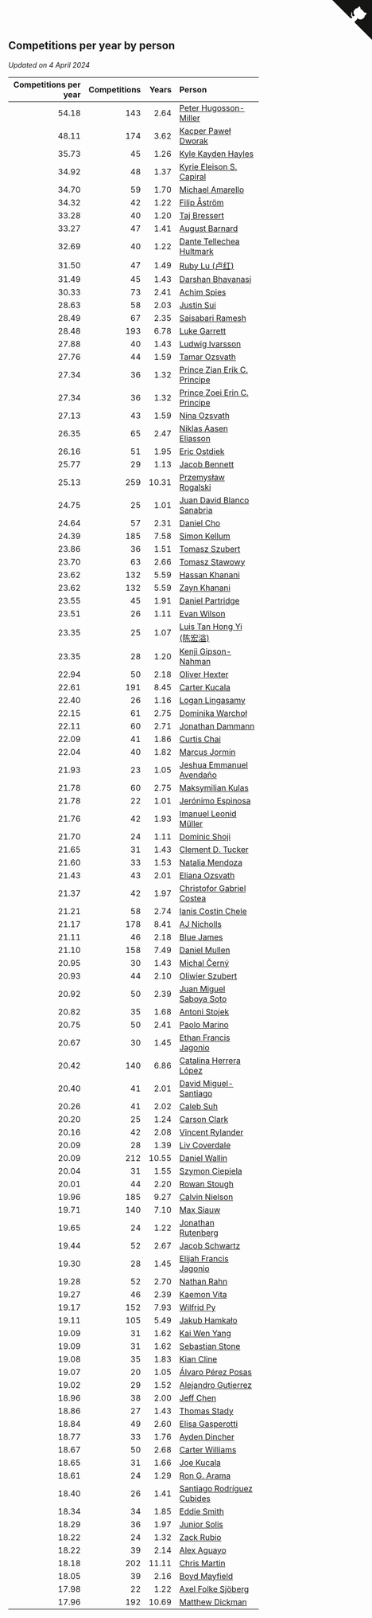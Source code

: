 ## Competitions per year by person

*Updated on  4 April 2024*

| Competitions per year | Competitions | Years | Person |
| ---: | ---: | ---: | :--- |
| 54.18 | 143 | 2.64 | [Peter Hugosson-Miller](https://www.worldcubeassociation.org/persons/2021HUGO01) |
| 48.11 | 174 | 3.62 | [Kacper Paweł Dworak](https://www.worldcubeassociation.org/persons/2020DWOR01) |
| 35.73 | 45 | 1.26 | [Kyle Kayden Hayles](https://www.worldcubeassociation.org/persons/2022HAYL02) |
| 34.92 | 48 | 1.37 | [Kyrie Eleison S. Capiral](https://www.worldcubeassociation.org/persons/2022CAPI02) |
| 34.70 | 59 | 1.70 | [Michael Amarello](https://www.worldcubeassociation.org/persons/2022AMAR09) |
| 34.32 | 42 | 1.22 | [Filip Åström](https://www.worldcubeassociation.org/persons/2023ASTR01) |
| 33.28 | 40 | 1.20 | [Taj Bressert](https://www.worldcubeassociation.org/persons/2023BRES01) |
| 33.27 | 47 | 1.41 | [August Barnard](https://www.worldcubeassociation.org/persons/2022BARN21) |
| 32.69 | 40 | 1.22 | [Dante Tellechea Hultmark](https://www.worldcubeassociation.org/persons/2023HULT01) |
| 31.50 | 47 | 1.49 | [Ruby Lu (卢红)](https://www.worldcubeassociation.org/persons/2022LURU01) |
| 31.49 | 45 | 1.43 | [Darshan Bhavanasi](https://www.worldcubeassociation.org/persons/2022BHAV01) |
| 30.33 | 73 | 2.41 | [Achim Spies](https://www.worldcubeassociation.org/persons/2021SPIE01) |
| 28.63 | 58 | 2.03 | [Justin Sui](https://www.worldcubeassociation.org/persons/2022SUIJ01) |
| 28.49 | 67 | 2.35 | [Saisabari Ramesh](https://www.worldcubeassociation.org/persons/2021RAME01) |
| 28.48 | 193 | 6.78 | [Luke Garrett](https://www.worldcubeassociation.org/persons/2017GARR05) |
| 27.88 | 40 | 1.43 | [Ludwig Ivarsson](https://www.worldcubeassociation.org/persons/2022IVAR01) |
| 27.76 | 44 | 1.59 | [Tamar Ozsvath](https://www.worldcubeassociation.org/persons/2022OZSV04) |
| 27.34 | 36 | 1.32 | [Prince Zian Erik C. Principe](https://www.worldcubeassociation.org/persons/2022PRIN08) |
| 27.34 | 36 | 1.32 | [Prince Zoei Erin C. Principe](https://www.worldcubeassociation.org/persons/2022PRIN09) |
| 27.13 | 43 | 1.59 | [Nina Ozsvath](https://www.worldcubeassociation.org/persons/2022OZSV03) |
| 26.35 | 65 | 2.47 | [Niklas Aasen Eliasson](https://www.worldcubeassociation.org/persons/2021ELIA01) |
| 26.16 | 51 | 1.95 | [Eric Ostdiek](https://www.worldcubeassociation.org/persons/2022OSTD01) |
| 25.77 | 29 | 1.13 | [Jacob Bennett](https://www.worldcubeassociation.org/persons/2023BENN04) |
| 25.13 | 259 | 10.31 | [Przemysław Rogalski](https://www.worldcubeassociation.org/persons/2013ROGA02) |
| 24.75 | 25 | 1.01 | [Juan David Blanco Sanabria](https://www.worldcubeassociation.org/persons/2023SANA04) |
| 24.64 | 57 | 2.31 | [Daniel Cho](https://www.worldcubeassociation.org/persons/2021CHOD01) |
| 24.39 | 185 | 7.58 | [Simon Kellum](https://www.worldcubeassociation.org/persons/2016KELL12) |
| 23.86 | 36 | 1.51 | [Tomasz Szubert](https://www.worldcubeassociation.org/persons/2022SZUB02) |
| 23.70 | 63 | 2.66 | [Tomasz Stawowy](https://www.worldcubeassociation.org/persons/2021STAW01) |
| 23.62 | 132 | 5.59 | [Hassan Khanani](https://www.worldcubeassociation.org/persons/2018KHAN26) |
| 23.62 | 132 | 5.59 | [Zayn Khanani](https://www.worldcubeassociation.org/persons/2018KHAN28) |
| 23.55 | 45 | 1.91 | [Daniel Partridge](https://www.worldcubeassociation.org/persons/2022PART02) |
| 23.51 | 26 | 1.11 | [Evan Wilson](https://www.worldcubeassociation.org/persons/2023WILS11) |
| 23.35 | 25 | 1.07 | [Luis Tan Hong Yi (陈宏溢)](https://www.worldcubeassociation.org/persons/2023YILU01) |
| 23.35 | 28 | 1.20 | [Kenji Gipson-Nahman](https://www.worldcubeassociation.org/persons/2023GIPS01) |
| 22.94 | 50 | 2.18 | [Oliver Hexter](https://www.worldcubeassociation.org/persons/2022HEXT01) |
| 22.61 | 191 | 8.45 | [Carter Kucala](https://www.worldcubeassociation.org/persons/2015KUCA01) |
| 22.40 | 26 | 1.16 | [Logan Lingasamy](https://www.worldcubeassociation.org/persons/2023LING02) |
| 22.15 | 61 | 2.75 | [Dominika Warchoł](https://www.worldcubeassociation.org/persons/2021WARC01) |
| 22.11 | 60 | 2.71 | [Jonathan Dammann](https://www.worldcubeassociation.org/persons/2021DAMM01) |
| 22.09 | 41 | 1.86 | [Curtis Chai](https://www.worldcubeassociation.org/persons/2022CHAI02) |
| 22.04 | 40 | 1.82 | [Marcus Jormin](https://www.worldcubeassociation.org/persons/2022JORM01) |
| 21.93 | 23 | 1.05 | [Jeshua Emmanuel Avendaño](https://www.worldcubeassociation.org/persons/2023AVEN01) |
| 21.78 | 60 | 2.75 | [Maksymilian Kulas](https://www.worldcubeassociation.org/persons/2021KULA02) |
| 21.78 | 22 | 1.01 | [Jerónimo Espinosa](https://www.worldcubeassociation.org/persons/2023ESPI07) |
| 21.76 | 42 | 1.93 | [Imanuel Leonid Müller](https://www.worldcubeassociation.org/persons/2022MULL02) |
| 21.70 | 24 | 1.11 | [Dominic Shoji](https://www.worldcubeassociation.org/persons/2023SHOJ01) |
| 21.65 | 31 | 1.43 | [Clement D. Tucker](https://www.worldcubeassociation.org/persons/2022TUCK09) |
| 21.60 | 33 | 1.53 | [Natalia Mendoza](https://www.worldcubeassociation.org/persons/2022MEND24) |
| 21.43 | 43 | 2.01 | [Eliana Ozsvath](https://www.worldcubeassociation.org/persons/2022OZSV01) |
| 21.37 | 42 | 1.97 | [Christofor Gabriel Costea](https://www.worldcubeassociation.org/persons/2022COST03) |
| 21.21 | 58 | 2.74 | [Ianis Costin Chele](https://www.worldcubeassociation.org/persons/2021CHEL01) |
| 21.17 | 178 | 8.41 | [AJ Nicholls](https://www.worldcubeassociation.org/persons/2015NICH04) |
| 21.11 | 46 | 2.18 | [Blue James](https://www.worldcubeassociation.org/persons/2022JAME01) |
| 21.10 | 158 | 7.49 | [Daniel Mullen](https://www.worldcubeassociation.org/persons/2016MULL04) |
| 20.95 | 30 | 1.43 | [Michal Černý](https://www.worldcubeassociation.org/persons/2022CERN03) |
| 20.93 | 44 | 2.10 | [Oliwier Szubert](https://www.worldcubeassociation.org/persons/2022SZUB01) |
| 20.92 | 50 | 2.39 | [Juan Miguel Saboya Soto](https://www.worldcubeassociation.org/persons/2021SOTO01) |
| 20.82 | 35 | 1.68 | [Antoni Stojek](https://www.worldcubeassociation.org/persons/2022STOJ03) |
| 20.75 | 50 | 2.41 | [Paolo Marino](https://www.worldcubeassociation.org/persons/2021MARI04) |
| 20.67 | 30 | 1.45 | [Ethan Francis Jagonio](https://www.worldcubeassociation.org/persons/2022JAGO03) |
| 20.42 | 140 | 6.86 | [Catalina Herrera López](https://www.worldcubeassociation.org/persons/2017LOPE31) |
| 20.40 | 41 | 2.01 | [David Miguel-Santiago](https://www.worldcubeassociation.org/persons/2022MIGU02) |
| 20.26 | 41 | 2.02 | [Caleb Suh](https://www.worldcubeassociation.org/persons/2022SUHC01) |
| 20.20 | 25 | 1.24 | [Carson Clark](https://www.worldcubeassociation.org/persons/2023CLAR02) |
| 20.16 | 42 | 2.08 | [Vincent Rylander](https://www.worldcubeassociation.org/persons/2022RYLA01) |
| 20.09 | 28 | 1.39 | [Liv Coverdale](https://www.worldcubeassociation.org/persons/2022COVE02) |
| 20.09 | 212 | 10.55 | [Daniel Wallin](https://www.worldcubeassociation.org/persons/2013WALL03) |
| 20.04 | 31 | 1.55 | [Szymon Ciepiela](https://www.worldcubeassociation.org/persons/2022CIEP01) |
| 20.01 | 44 | 2.20 | [Rowan Stough](https://www.worldcubeassociation.org/persons/2022STOU01) |
| 19.96 | 185 | 9.27 | [Calvin Nielson](https://www.worldcubeassociation.org/persons/2014NIEL03) |
| 19.71 | 140 | 7.10 | [Max Siauw](https://www.worldcubeassociation.org/persons/2017SIAU02) |
| 19.65 | 24 | 1.22 | [Jonathan Rutenberg](https://www.worldcubeassociation.org/persons/2023RUTE01) |
| 19.44 | 52 | 2.67 | [Jacob Schwartz](https://www.worldcubeassociation.org/persons/2021SCHW01) |
| 19.30 | 28 | 1.45 | [Elijah Francis Jagonio](https://www.worldcubeassociation.org/persons/2022JAGO02) |
| 19.28 | 52 | 2.70 | [Nathan Rahn](https://www.worldcubeassociation.org/persons/2021RAHN01) |
| 19.27 | 46 | 2.39 | [Kaemon Vita](https://www.worldcubeassociation.org/persons/2021VITA01) |
| 19.17 | 152 | 7.93 | [Wilfrid Py](https://www.worldcubeassociation.org/persons/2016PYWI01) |
| 19.11 | 105 | 5.49 | [Jakub Hamkało](https://www.worldcubeassociation.org/persons/2018HAMK01) |
| 19.09 | 31 | 1.62 | [Kai Wen Yang](https://www.worldcubeassociation.org/persons/2022YANG19) |
| 19.09 | 31 | 1.62 | [Sebastian Stone](https://www.worldcubeassociation.org/persons/2022STON09) |
| 19.08 | 35 | 1.83 | [Kian Cline](https://www.worldcubeassociation.org/persons/2022CLIN01) |
| 19.07 | 20 | 1.05 | [Álvaro Pérez Posas](https://www.worldcubeassociation.org/persons/2023POSA01) |
| 19.02 | 29 | 1.52 | [Alejandro Gutierrez](https://www.worldcubeassociation.org/persons/2022GUTI09) |
| 18.96 | 38 | 2.00 | [Jeff Chen](https://www.worldcubeassociation.org/persons/2022CHEN19) |
| 18.86 | 27 | 1.43 | [Thomas Stady](https://www.worldcubeassociation.org/persons/2022STAD01) |
| 18.84 | 49 | 2.60 | [Elisa Gasperotti](https://www.worldcubeassociation.org/persons/2021GASP01) |
| 18.77 | 33 | 1.76 | [Ayden Dincher](https://www.worldcubeassociation.org/persons/2022DINC01) |
| 18.67 | 50 | 2.68 | [Carter Williams](https://www.worldcubeassociation.org/persons/2021WILL06) |
| 18.65 | 31 | 1.66 | [Joe Kucala](https://www.worldcubeassociation.org/persons/2022KUCA01) |
| 18.61 | 24 | 1.29 | [Ron G. Arama](https://www.worldcubeassociation.org/persons/2022ARAM01) |
| 18.40 | 26 | 1.41 | [Santiago Rodríguez Cubides](https://www.worldcubeassociation.org/persons/2022CUBI01) |
| 18.34 | 34 | 1.85 | [Eddie Smith](https://www.worldcubeassociation.org/persons/2022SMIT20) |
| 18.29 | 36 | 1.97 | [Junior Solis](https://www.worldcubeassociation.org/persons/2022SOLI03) |
| 18.22 | 24 | 1.32 | [Zack Rubio](https://www.worldcubeassociation.org/persons/2022RUBI10) |
| 18.22 | 39 | 2.14 | [Alex Aguayo](https://www.worldcubeassociation.org/persons/2022AGUA01) |
| 18.18 | 202 | 11.11 | [Chris Martin](https://www.worldcubeassociation.org/persons/2013MART03) |
| 18.05 | 39 | 2.16 | [Boyd Mayfield](https://www.worldcubeassociation.org/persons/2022MAYF01) |
| 17.98 | 22 | 1.22 | [Axel Folke Sjöberg](https://www.worldcubeassociation.org/persons/2023SJOB01) |
| 17.96 | 192 | 10.69 | [Matthew Dickman](https://www.worldcubeassociation.org/persons/2013DICK01) |


<a href="https://github.com/jonatanklosko/wca_statistics" class="github-corner" aria-label="View source on Github"><svg width="80" height="80" viewBox="0 0 250 250" style="fill:#151513; color:#fff; position: absolute; top: 0; border: 0; right: 0;" aria-hidden="true"><path d="M0,0 L115,115 L130,115 L142,142 L250,250 L250,0 Z"></path><path d="M128.3,109.0 C113.8,99.7 119.0,89.6 119.0,89.6 C122.0,82.7 120.5,78.6 120.5,78.6 C119.2,72.0 123.4,76.3 123.4,76.3 C127.3,80.9 125.5,87.3 125.5,87.3 C122.9,97.6 130.6,101.9 134.4,103.2" fill="currentColor" style="transform-origin: 130px 106px;" class="octo-arm"></path><path d="M115.0,115.0 C114.9,115.1 118.7,116.5 119.8,115.4 L133.7,101.6 C136.9,99.2 139.9,98.4 142.2,98.6 C133.8,88.0 127.5,74.4 143.8,58.0 C148.5,53.4 154.0,51.2 159.7,51.0 C160.3,49.4 163.2,43.6 171.4,40.1 C171.4,40.1 176.1,42.5 178.8,56.2 C183.1,58.6 187.2,61.8 190.9,65.4 C194.5,69.0 197.7,73.2 200.1,77.6 C213.8,80.2 216.3,84.9 216.3,84.9 C212.7,93.1 206.9,96.0 205.4,96.6 C205.1,102.4 203.0,107.8 198.3,112.5 C181.9,128.9 168.3,122.5 157.7,114.1 C157.9,116.9 156.7,120.9 152.7,124.9 L141.0,136.5 C139.8,137.7 141.6,141.9 141.8,141.8 Z" fill="currentColor" class="octo-body"></path></svg></a><style>.github-corner:hover .octo-arm{animation:octocat-wave 560ms ease-in-out}@keyframes octocat-wave{0%,100%{transform:rotate(0)}20%,60%{transform:rotate(-25deg)}40%,80%{transform:rotate(10deg)}}@media (max-width:500px){.github-corner:hover .octo-arm{animation:none}.github-corner .octo-arm{animation:octocat-wave 560ms ease-in-out}}</style>
